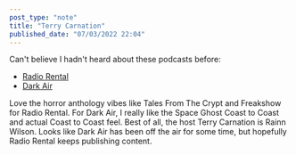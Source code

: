 ```yaml
---
post_type: "note" 
title: "Terry Carnation"
published_date: "07/03/2022 22:04"
---
```


Can't believe I hadn't heard about these podcasts before:

- [Radio Rental](https://radiorentalusa.com/)
- [Dark Air](https://audioboom.com/channels/5046661)

Love the horror anthology vibes like Tales From The Crypt and Freakshow for Radio Rental. For Dark Air, I really like the Space Ghost Coast to Coast and actual Coast to Coast feel. Best of all, the host Terry Carnation is Rainn Wilson. Looks like Dark Air has been off the air for some time, but hopefully Radio Rental keeps publishing content. 